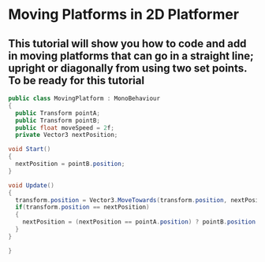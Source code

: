 # Moving Platforms in 2D Platformer
## This tutorial will show you how to code and add in moving platforms that can go in a straight line; upright or diagonally from using two set points. To be ready for this tutorial

```c#
public class MovingPlatform : MonoBehaviour
{
  public Transform pointA;
  public Transform pointB;
  public float moveSpeed = 2f;
  private Vector3 nextPosition; 

void Start()
{
  nextPosition = pointB.position;
}

void Update()
{
  transform.position = Vector3.MoveTowards(transform.position, nextPosition, moveSpeed * Time.deltaTime);
  if(transform.position == nextPosition)
  {
    nextPosition = (nextPosition == pointA.position) ? pointB.position : pointA.position;
  }
}

}
```
